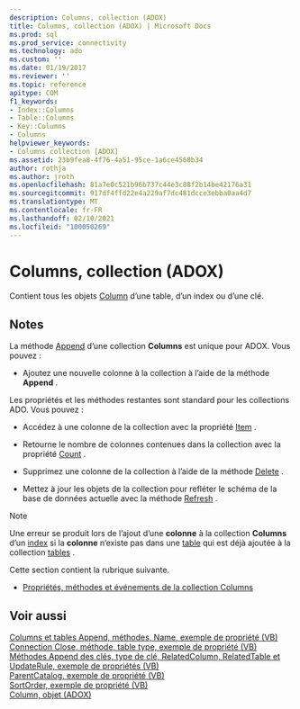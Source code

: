 ```yaml
---
description: Columns, collection (ADOX)
title: Columns, collection (ADOX) | Microsoft Docs
ms.prod: sql
ms.prod_service: connectivity
ms.technology: ado
ms.custom: ''
ms.date: 01/19/2017
ms.reviewer: ''
ms.topic: reference
apitype: COM
f1_keywords:
- Index::Columns
- Table::Columns
- Key::Columns
- Columns
helpviewer_keywords:
- Columns collection [ADOX]
ms.assetid: 23b9fea8-4f76-4a51-95ce-1a6ce4560b34
author: rothja
ms.author: jroth
ms.openlocfilehash: 81a7e0c521b96b737c44e3c88f2b14be42176a31
ms.sourcegitcommit: 917df4ffd22e4a229af7dc481dcce3ebba0aa4d7
ms.translationtype: MT
ms.contentlocale: fr-FR
ms.lasthandoff: 02/10/2021
ms.locfileid: "100050269"
---
```

# <a name="columns-collection-adox"></a>Columns, collection (ADOX)
Contient tous les objets [Column](./column-object-adox.md) d’une table, d’un index ou d’une clé.  
  
## <a name="remarks"></a>Notes  
 La méthode [Append](./append-method-adox-columns.md) d’une collection **Columns** est unique pour ADOX. Vous pouvez :  
  
-   Ajoutez une nouvelle colonne à la collection à l’aide de la méthode **Append** .  
  
 Les propriétés et les méthodes restantes sont standard pour les collections ADO. Vous pouvez :  
  
-   Accédez à une colonne de la collection avec la propriété [Item](../ado-api/item-property-ado.md) .  
  
-   Retourne le nombre de colonnes contenues dans la collection avec la propriété [Count](../ado-api/count-property-ado.md) .  
  
-   Supprimez une colonne de la collection à l’aide de la méthode [Delete](./delete-method-adox-collections.md) .  
  
-   Mettez à jour les objets de la collection pour refléter le schéma de la base de données actuelle avec la méthode [Refresh](../ado-api/refresh-method-ado.md) .  
  
> [!NOTE]
>  Une erreur se produit lors de l’ajout d’une **colonne** à la collection **Columns** d’un [index](./index-object-adox.md) si la **colonne** n’existe pas dans une [table](./table-object-adox.md) qui est déjà ajoutée à la collection [tables](./tables-collection-adox.md) .  
  
 Cette section contient la rubrique suivante.  
  
-   [Propriétés, méthodes et événements de la collection Columns](./columns-collection-properties-methods-and-events.md)  
  
## <a name="see-also"></a>Voir aussi  
 [Columns et tables Append, méthodes, Name, exemple de propriété (VB)](./columns-and-tables-append-methods-name-property-example-vb.md)   
 [Connection Close, méthode, table type, exemple de propriété (VB)](./connection-close-method-table-type-property-example-vb.md)   
 [Méthodes Append des clés, type de clé, RelatedColumn, RelatedTable et UpdateRule, exemple de propriétés (VB)](./keys-append-method-key-type-relatedcolumn-relatedtable-example-vb.md)   
 [ParentCatalog, exemple de propriété (VB)](./parentcatalog-property-example-vb.md)   
 [SortOrder, exemple de propriété (VB)](./sortorder-property-example-vb.md)   
 [Column, objet (ADOX)](./column-object-adox.md)